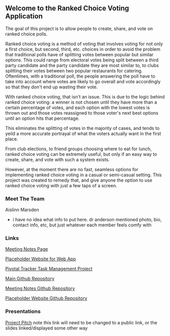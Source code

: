 ## Welcome to the Ranked Choice Voting Application

The goal of this project is to allow people to create, share, and vote on ranked choice polls.

Ranked choice voting is a method of voting that involves voting for not only a first choice, but second, third, etc. choices in order to avoid the problem that traditional polls have of splitting votes between popular but similar options. This could range from electoral votes being split between a third party candidate and the party candidate they are most similar to, to clubs splitting their votes between two popular restaurants for catering. Oftentimes, with a traditional poll, the people answering the poll have to take into account where votes are likely to go overall and vote accordingly so that they don't end up wasting their vote. 

With ranked choice voting, that isn't an issue. This is due to the logic behind ranked choice voting: a winner is not chosen until they have more than a certain percentage of votes, and each option with the lowest votes is thrown out and those votes reassigned to those voter's next best options until an option hits that percentage.

This eliminates the splitting of votes in the majority of cases, and tends to yeild a more accurate portrayal of what the voters actually want in the first place.

From club elections, to friend groups choosing where to eat for lunch, ranked choice voting can be extremely useful, but only if an easy way to create, share, and vote with such a system exists. 

However, at the moment there are no fast, seamless options for implementing ranked choice voting in a casual or semi-casual setting. This project was created to remedy that, and give anyone the option to use ranked choice voting with just a few taps of a screen. 


### Meet The Team

Aislinn Marsden 
* i have no idea what info to put here. dr anderson mentioned photo, bio, contact info, etc, but just whatever each member feels comfy with


### Links

<a href="https://asmarsden.github.io/TeamMeetingNotes/">Meeting Notes Page</a>

<a href="https://asmarsden.github.io/ProjectWebApp/">Placeholder Website for Web App</a>

<a href="https://www.pivotaltracker.com/n/projects/2531907">Pivotal Tracker Task Management Project</a>

<a href="https://github.com/asmarsden/RankedChoiceVoting">Main Github Repository</a>

<a href="https://github.com/asmarsden/TeamMeetingNotes/">Meeting Notes Github Repository</a>

<a href="https://github.com/asmarsden/ProjectWebApp/">Placeholder Website Github Repository</a>


### Presentations

<a href="https://docs.google.com/presentation/d/1-CPbJqCmU-71WKI6QtF8ep69PD5VyS-VmmI6q4WviZ0/edit?usp=sharing">Project Pitch</a>
note this link will need to be changed to a public link, or the slides linked/displayed some other way




